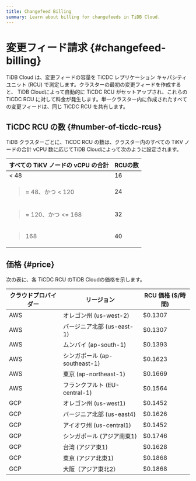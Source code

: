 ```yaml
---
title: Changefeed Billing
summary: Learn about billing for changefeeds in TiDB Cloud.
---
```


# 変更フィード請求 {#changefeed-billing}

TiDB Cloud は、変更フィードの容量を TiCDC レプリケーション キャパシティ ユニット (RCU) で測定します。クラスターの最初の変更フィードを作成すると、 TiDB Cloudによって自動的に TiCDC RCU がセットアップされ、これらの TiCDC RCU に対して料金が発生します。単一クラスター内に作成されたすべての変更フィードは、同じ TiCDC RCU を共有します。

## TiCDC RCU の数 {#number-of-ticdc-rcus}

TiDB クラスターごとに、TiCDC RCU の数は、クラスター内のすべての TiKV ノードの合計 vCPU 数に応じてTiDB Cloudによって次のように設定されます。

| すべての TiKV ノードの vCPU の合計                     | RCUの数 |
| ------------------------------------------- | ----- |
| &lt; 48                                     | 16    |
| <blockquote>= 48、かつ &lt; 120</blockquote>   | 24    |
| <blockquote>= 120、かつ &lt;= 168</blockquote> | 32    |
| <blockquote>168</blockquote>                | 40    |

## 価格 {#price}

次の表に、各 TiCDC RCU のTiDB Cloudの価格を示します。

| クラウドプロバイダー | リージョン                   | RCU 価格 ($/時間) |
| ---------- | ----------------------- | ------------- |
| AWS        | オレゴン州 (us-west-2)       | $0.1307       |
| AWS        | バージニア北部 (us-east-1)     | $0.1307       |
| AWS        | ムンバイ (ap-south-1)       | $0.1393       |
| AWS        | シンガポール (ap-southeast-1) | $0.1623       |
| AWS        | 東京 (ap-northeast-1)     | $0.1669       |
| AWS        | フランクフルト (EU-central-1)  | $0.1564       |
| GCP        | オレゴン州 (us-west1)        | $0.1452       |
| GCP        | バージニア北部 (us-east4)      | $0.1626       |
| GCP        | アイオワ州 (us-central1)     | $0.1452       |
| GCP        | シンガポール (アジア南東1)         | $0.1746       |
| GCP        | 台湾 (アジア東1)              | $0.1628       |
| GCP        | 東京 (アジア北東1)             | $0.1868       |
| GCP        | 大阪（アジア東北2）              | $0.1868       |
